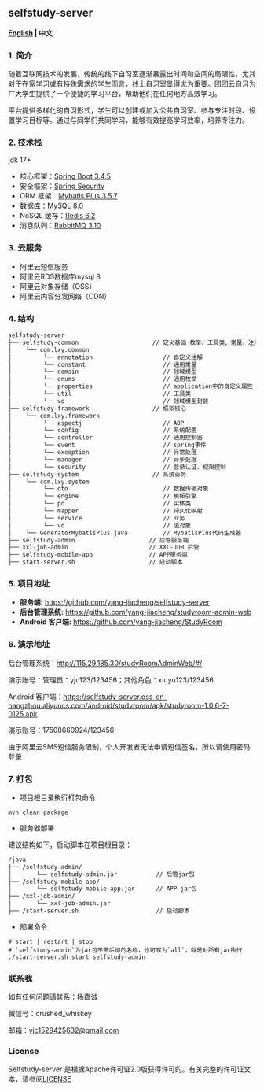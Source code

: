 ## **selfstudy-server**

**[English](https://github.com/yang-jiacheng/selfstudy-server/blob/master/README.md) | 中文**

### 1. 简介

随着互联网技术的发展，传统的线下自习室逐渐暴露出时间和空间的局限性，尤其对于在家学习或有特殊需求的学生而言，线上自习室显得尤为重要。团团云自习为广大学生提供了一个便捷的学习平台，帮助他们在任何地方高效学习。

平台提供多样化的自习形式，学生可以创建或加入公共自习室、参与专注时段、设置学习目标等。通过与同学们共同学习，能够有效提高学习效率，培养专注力。



### 2. 技术栈

jdk 17+

- 核心框架：[Spring Boot 3.4.5](https://github.com/spring-projects/spring-boot)
- 安全框架：[Spring Security](https://github.com/spring-projects/spring-security)
- ORM 框架：[Mybatis Plus 3.5.7](https://github.com/baomidou/mybatis-plus)
- 数据库：[MySQL 8.0](https://github.com/mysql/mysql-server)
- NoSQL 缓存：[Redis 6.2](https://github.com/redis/redis)
- 消息队列：[RabbitMQ 3.10](https://github.com/rabbitmq/rabbitmq-server)

### 3. 云服务

- 阿里云短信服务
- 阿里云RDS数据库mysql 8
- 阿里云对象存储（OSS）
- 阿里云内容分发网络（CDN）

### 4. 结构

```txt
selfstudy-server    
├── selfstudy-common                     // 定义基础 枚举、工具类、常量、注解、配置
│    └── com.lxy.common
│         └── annotation                    // 自定义注解
│         └── constant                      // 通用常量
│         └── domain                        // 领域模型
│         └── enums                         // 通用枚举
│         └── properties                    // application中的自定义属性
│         └── util                          // 工具类
│         └── vo                            // 领域模型封装
├── selfstudy-framework                  // 框架核心
│    └── com.lxy.framework
│         └── aspectj                       // AOP
│         └── config                        // 系统配置
│         └── controller                    // 通用控制器
│         └── event                         // spring事件
│         └── exception                     // 异常处理
│         └── manager                       // 异步处理
│         └── security                      // 登录认证，权限控制
├── selfstudy-system                     // 系统业务
│    └── com.lxy.system
│         └── dto                           // 数据传输对象
│         └── engine                        // 模板引擎
│         └── po                            // 实体类
│         └── mapper                        // 持久化映射
│         └── service                       // 业务
│         └── vo                            // 值对象
│    └── GeneratorMybatisPlus.java          // MybatisPlus代码生成器
├── selfstudy-admin                     // 后管服务端
├── xxl-job-admin                       // XXL-JOB 后管
├── selfstudy-mobile-app                // APP服务端
├── start-server.sh                     // 启动脚本
```

### 5. 项目地址

- **服务端:** https://github.com/yang-jiacheng/selfstudy-server
- **后台管理系统:** https://github.com/yang-jiacheng/studyroom-admin-web
- **Android 客户端:** https://github.com/yang-jiacheng/StudyRoom

### 6. 演示地址

后台管理系统：http://115.29.185.30/studyRoomAdminWeb/#/

演示账号：管理员：yjc123/123456；其他角色：xiuyu123/123456

Android 客户端：https://selfstudy-server.oss-cn-hangzhou.aliyuncs.com/android/studyroom/apk/studyroom-1.0.6-7-0125.apk

演示账号：17508660924/123456

由于阿里云SMS短信服务限制，个人开发者无法申请短信签名，所以请使用密码登录

### 7. 打包

- 项目根目录执行打包命令

```shell
mvn clean package
```

- 服务器部署

建议结构如下，启动脚本在项目根目录：

```txt
/java     
├── /selfstudy-admin/           
│       └── selfstudy-admin.jar           // 后管jar包
├── /selfstudy-mobile-app/
│       └── selfstudy-mobile-app.jar      // APP jar包
├── /xxl-job-admin/
│       └── xxl-job-admin.jar 
├── /start-server.sh                      // 启动脚本
```

- 部署命令

```shell
# start | restart | stop
# `selfstudy-admin`为jar包不带后缀的名称，也可写为`all`，就是对所有jar执行
./start-server.sh start selfstudy-admin
```

### 联系我

如有任何问题请联系：杨嘉诚

微信号：crushed_whiskey

邮箱：yjc1529425632@gmail.com

### License

Selfstudy-server 是根据Apache许可证2.0版获得许可的。有关完整的许可证文本，请参阅[LICENSE](https://github.com/yang-jiacheng/selfstudy-server/blob/master/LICENSE)
